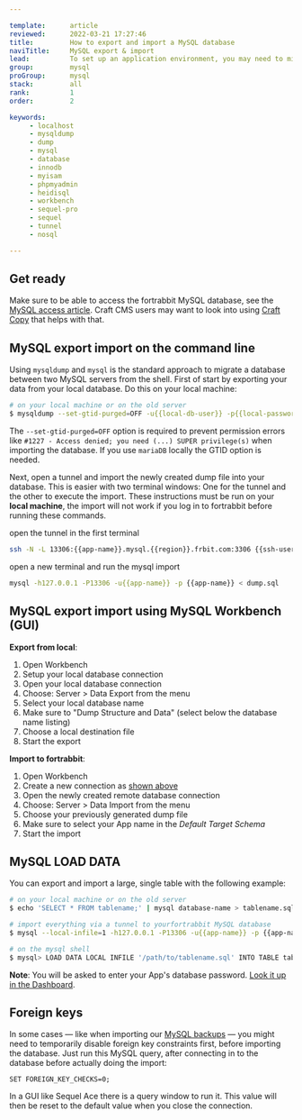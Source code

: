 ```yaml
---

template:      article
reviewed:      2022-03-21 17:27:46
title:         How to export and import a MySQL database
naviTitle:     MySQL export & import
lead:          To set up an application environment, you may need to migrate existing data. The following examples deal with exporting and importing MySQL data from one environment (local machine) to another (fortrabbit). The same steps apply in reverse, but the to and from login details need to be swapped.
group:         mysql
proGroup:      mysql
stack:         all
rank:          1
order:         2

keywords:
     - localhost
     - mysqldump
     - dump
     - mysql
     - database
     - innodb
     - myisam
     - phpmyadmin
     - heidisql
     - workbench
     - sequel-pro
     - sequel
     - tunnel
     - nosql

---
```



## Get ready

Make sure to be able to access the fortrabbit MySQL database, see the [MySQL access article](/mysql). Craft CMS users may want to look into using [Craft Copy](/craft-deploy-craft-copy) that helps with that.

## MySQL export import on the command line

Using `mysqldump` and `mysql` is the standard approach to migrate a database between two MySQL servers from the shell. First of start by exporting your data from your local database. Do this on your local machine:

```bash
# on your local machine or on the old server
$ mysqldump --set-gtid-purged=OFF -u{{local-db-user}} -p{{local-password}} {{local-db-name}} > dump.sql
```

The `--set-gtid-purged=OFF` option is required to prevent permission errors like `#1227 - Access denied; you need (...) SUPER privilege(s)` when importing the database. If you use `mariaDB` locally the GTID option is needed.

Next, open a tunnel and import the newly created dump file into your database. This is easier with two terminal windows: One for the tunnel and the other to execute the import. These instructions must be run on your **local machine**, the import will not work if you log in to fortrabbit before running these commands.

open the tunnel in the first terminal

```bash
ssh -N -L 13306:{{app-name}}.mysql.{{region}}.frbit.com:3306 {{ssh-user}}@tunnel.{{region}}.frbit.com
```

open a new terminal and run the mysql import

```bash
mysql -h127.0.0.1 -P13306 -u{{app-name}} -p {{app-name}} < dump.sql
```

## MySQL export import using MySQL Workbench (GUI)

**Export from local**:

1. Open Workbench
2. Setup your local database connection
3. Open your local database connection
4. Choose: Server > Data Export from the menu
5. Select your local database name
6. Make sure to "Dump Structure and Data" (select below the database name listing)
7. Choose a local destination file
8. Start the export

**Import to fortrabbit**:

1. Open Workbench
2. Create a new connection as [shown above](#toc-mysql-via-gui)
3. Open the newly created remote database connection
4. Choose: Server > Data Import from the menu
5. Choose your previously generated dump file
6. Make sure to select your App name in the *Default Target Schema*
7. Start the import

## MySQL LOAD DATA

You can export and import a large, single table with the following example:

```bash
# on your local machine or on the old server
$ echo 'SELECT * FROM tablename;' | mysql database-name > tablename.sql

# import everything via a tunnel to yourfortrabbit MySQL database
$ mysql --local-infile=1 -h127.0.0.1 -P13306 -u{{app-name}} -p {{app-name}}

# on the mysql shell
$ mysql> LOAD DATA LOCAL INFILE '/path/to/tablename.sql' INTO TABLE tablename;
```

**Note**: You will be asked to enter your App's database password. [Look it up in the Dashboard](https://dashboard.fortrabbit.com/apps/{{app-name}}#mysql).

## Foreign keys

In some cases — like when importing our [MySQL backups](/backups) — you might need to temporarily disable foreign key constraints first, before importing the database. Just run this MySQL query, after connecting in to the database before actually doing the import:

```mysql
SET FOREIGN_KEY_CHECKS=0;
```

In a GUI like Sequel Ace there is a query window to run it. This value will then be reset to the default value when you close the connection.
